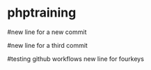 # phptraining

#new line for a new commit

#new line for a third commit

#testing github workflows
new line for fourkeys
